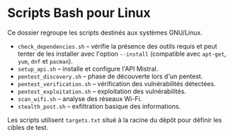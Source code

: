 # Scripts Bash pour Linux

Ce dossier regroupe les scripts destinés aux systèmes GNU/Linux.

- `check_dependencies.sh` – vérifie la présence des outils requis et peut tenter de les installer avec l'option `--install` (compatible avec `apt-get`, `yum`, `dnf` et `pacman`).
- `setup_api.sh` – installe et configure l'API Mistral.
- `pentest_discovery.sh` – phase de découverte lors d'un pentest.
- `pentest_verification.sh` – vérification des vulnérabilités détectées.
- `pentest_exploitation.sh` – exploitation des vulnérabilités.
- `scan_wifi.sh` – analyse des réseaux Wi-Fi.
- `stealth_post.sh` – exfiltration basique des informations.

Les scripts utilisent `targets.txt` situé à la racine du dépôt pour définir les cibles de test.
